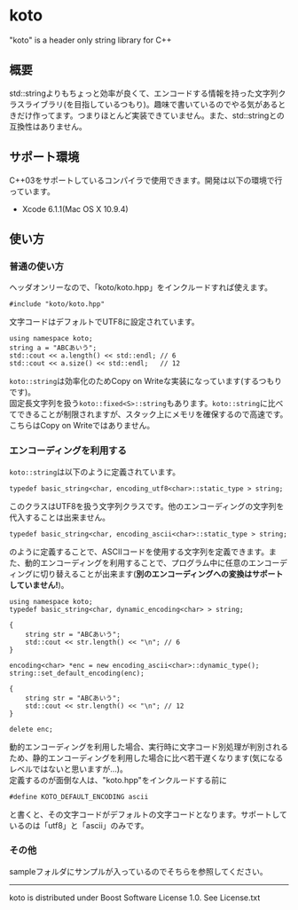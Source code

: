 # koto
"koto" is a header only string library for C++
## 概要
std::stringよりもちょっと効率が良くて、エンコードする情報を持った文字列クラスライブラリ(を目指しているつもり)。趣味で書いているのでやる気があるときだけ作ってます。つまりほとんど実装できていません。また、std::stringとの互換性はありません。
## サポート環境
C++03をサポートしているコンパイラで使用できます。開発は以下の環境で行っています。

 * Xcode 6.1.1(Mac OS X 10.9.4)

## 使い方
### 普通の使い方
ヘッダオンリーなので、「koto/koto.hpp」をインクルードすれば使えます。

	#include "koto/koto.hpp"

文字コードはデフォルトでUTF8に設定されています。

	using namespace koto;
	string a = "ABCあいう";
	std::cout << a.length() << std::endl; // 6
	std::cout << a.size() << std::endl;   // 12

`koto::string`は効率化のためCopy on Writeな実装になっています(するつもりです)。  
固定長文字列を扱う`koto::fixed<S>::string`もあります。`koto::string`に比べてできることが制限されますが、スタック上にメモリを確保するので高速です。こちらはCopy on Writeではありません。
### エンコーディングを利用する
`koto::string`は以下のように定義されています。

	typedef basic_string<char, encoding_utf8<char>::static_type > string;

このクラスはUTF8を扱う文字列クラスです。他のエンコーディングの文字列を代入することは出来ません。

	typedef basic_string<char, encoding_ascii<char>::static_type > string;

のように定義することで、ASCIIコードを使用する文字列を定義できます。また、動的エンコーディングを利用することで、プログラム中に任意のエンコーディングに切り替えることが出来ます(**別のエンコーディングへの変換はサポートしていません!**)。

	using namespace koto;
	typedef basic_string<char, dynamic_encoding<char> > string;

	{
		string str = "ABCあいう";
		std::cout << str.length() << "\n"; // 6
	}

	encoding<char> *enc = new encoding_ascii<char>::dynamic_type();
	string::set_default_encoding(enc);

	{
		string str = "ABCあいう";
		std::cout << str.length() << "\n"; // 12
	}

	delete enc;

動的エンコーディングを利用した場合、実行時に文字コード別処理が判別されるため、静的エンコーディングを利用した場合に比べ若干遅くなります(気になるレベルではないと思いますが…)。  
定義するのが面倒な人は、"koto.hpp"をインクルードする前に

	#define KOTO_DEFAULT_ENCODING ascii

と書くと、その文字コードがデフォルトの文字コードとなります。サポートしているのは「utf8」と「ascii」のみです。

### その他
sampleフォルダにサンプルが入っているのでそちらを参照してください。

---
koto is distributed under Boost Software License 1.0. See License.txt